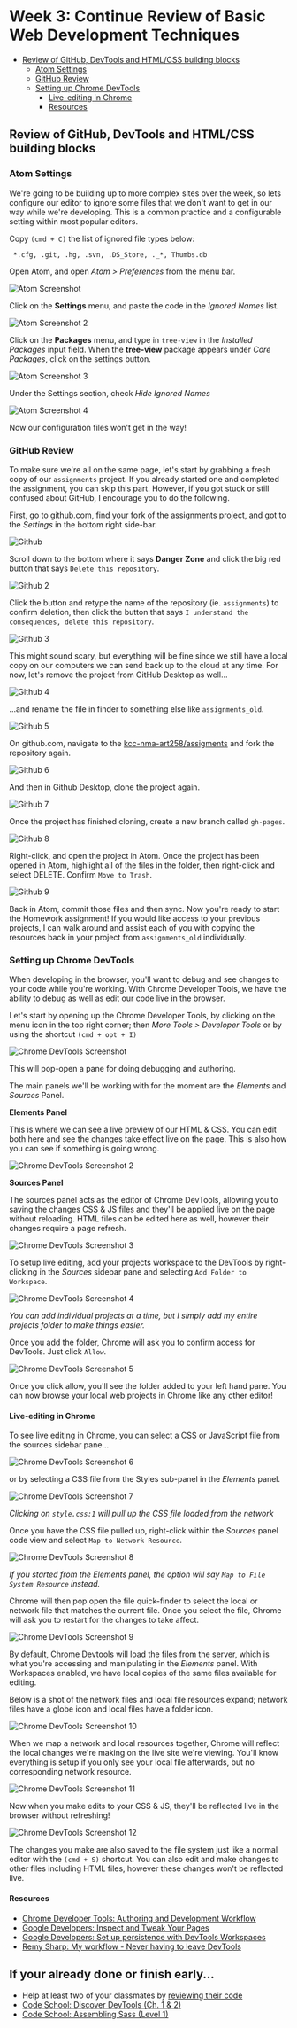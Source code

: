 # Week 3: Continue Review of Basic Web Development Techniques

<!-- START doctoc generated TOC please keep comment here to allow auto update -->
<!-- DON'T EDIT THIS SECTION, INSTEAD RE-RUN doctoc TO UPDATE -->


- [Review of GitHub, DevTools and HTML/CSS building blocks](#review-of-github-devtools-and-htmlcss-building-blocks)
  - [Atom Settings](#atom-settings)
  - [GitHub Review](#github-review)
  - [Setting up Chrome DevTools](#setting-up-chrome-devtools)
    - [Live-editing in Chrome](#live-editing-in-chrome)
    - [Resources](#resources)

<!-- END doctoc generated TOC please keep comment here to allow auto update -->

## Review of GitHub, DevTools and HTML/CSS building blocks

### Atom Settings

We're going to be building up to more complex sites over the week, so lets configure our editor to ignore some
files that we don't want to get in our way while we're developing. This is a common practice and a configurable setting within most popular editors.

Copy `(cmd + C)` the list of ignored file types below:

```git
 *.cfg, .git, .hg, .svn, .DS_Store, ._*, Thumbs.db
```

Open Atom, and open *Atom > Preferences* from the menu bar.

![Atom Screenshot](images/atom-screenshot-1.png)

Click on the **Settings** menu, and paste the code in the *Ignored Names* list.

![Atom Screenshot 2](images/atom-screenshot-2.png)

Click on the **Packages** menu, and type in `tree-view` in the *Installed Packages* input field. When the **tree-view** package appears under *Core Packages*, click on the settings button.

![Atom Screenshot 3](images/atom-screenshot-3.png)

Under the Settings section, check *Hide Ignored Names*

![Atom Screenshot 4](images/atom-screenshot-4.png)

Now our configuration files won't get in the way!

### GitHub Review

To make sure we're all on the same page, let's start by grabbing a fresh copy of our `assignments` project. If you already started one and completed the assignment, you can skip this part. However, if you got stuck or still confused about GitHub, I encourage you to do the following.

First, go to github.com, find your fork of the assignments project, and got to the *Settings* in the bottom right side-bar.

![Github](images/github-1.png)

Scroll down to the bottom where it says **Danger Zone** and click the big red button that says `Delete this repository`.

![Github 2](images/github-2.png)

Click the button and retype the name of the repository (ie. `assignments`) to confirm deletion, then click the button that says `I understand the consequences, delete this repository`.

![Github 3](images/github-3.png)

This might sound scary, but everything will be fine since we still have a local copy on our computers we can send back up to the cloud at any time. For now, let's remove the project from GitHub Desktop as well...

![Github 4](images/github-4.png)

...and rename the file in finder to something else like `assignments_old`.

![Github 5](images/github-5.png)

On github.com, navigate to the [kcc-nma-art258/assigments](https://github.com/kcc-nma-art258/assignments) and fork the repository again.

![Github 6](images/github-6.png)

And then in Github Desktop, clone the project again.

![Github 7](images/github-7.png)

Once the project has finished cloning, create a new branch called `gh-pages`.

![Github 8](images/github-8.png)

Right-click, and open the project in Atom. Once the project has been opened in Atom, highlight all of the files in the folder, then right-click and select DELETE. Confirm `Move to Trash`.

![Github 9](images/github-9.png)

Back in Atom, commit those files and then sync. Now you're ready to start the Homework assignment! If you would like access to your previous projects, I can walk around and assist each of you with copying the resources back in your project from `assignments_old` individually.

### Setting up Chrome DevTools

When developing in the browser, you'll want to debug and see changes to your code while you're working. With Chrome Developer Tools, we have the ability to debug as well as edit our code live in the browser.

Let's start by opening up the Chrome Developer Tools, by clicking on the menu icon in the top right corner; then *More Tools > Developer Tools* or by using the shortcut `(cmd + opt + I)`

![Chrome DevTools Screenshot](images/chrome-devtools-1.png)

This will pop-open a pane for doing debugging and authoring.

The main panels we'll be working with for the moment are the *Elements* and *Sources* Panel.

**Elements Panel**

This is where we can see a live preview of our HTML & CSS. You can edit both here and see the changes take effect live on the page. This is also how you can see if something is going wrong.

![Chrome DevTools Screenshot 2](images/chrome-devtools-2.png)

**Sources Panel**

The sources panel acts as the editor of Chrome DevTools, allowing you to saving the changes CSS & JS files and they'll be applied live on the page without reloading. HTML files can be edited here as well, however their changes require a page refresh.

![Chrome DevTools Screenshot 3](images/chrome-devtools-3.png)

To setup live editing, add your projects workspace to the DevTools by right-clicking in the *Sources* sidebar pane and selecting `Add Folder to Workspace`.

![Chrome DevTools Screenshot 4](images/chrome-devtools-4.png)

*You can add individual projects at a time, but I simply add my entire *projects* folder to make things easier.*

Once you add the folder, Chrome will ask you to confirm access for DevTools. Just click `Allow`.

![Chrome DevTools Screenshot 5](images/chrome-devtools-5.png)

Once you click allow, you'll see the folder added to your left hand pane. You can now browse your local web projects in Chrome like any other editor!

#### Live-editing in Chrome

To see live editing in Chrome, you can select a CSS or JavaScript file from the sources sidebar pane...

![Chrome DevTools Screenshot 6](images/chrome-devtools-6.png)

or by selecting a CSS file from the Styles sub-panel in the *Elements* panel.

![Chrome DevTools Screenshot 7](images/chrome-devtools-7.png)

*Clicking on `style.css:1` will pull up the CSS file loaded from the network*

Once you have the CSS file pulled up, right-click within the *Sources* panel code view and select `Map to Network Resource`.

![Chrome DevTools Screenshot 8](images/chrome-devtools-8.png)

*If you started from the Elements panel, the option will say `Map to File System Resource` instead.*

Chrome will then pop open the file quick-finder to select the local or network file that matches the current file. Once you select the file, Chrome will ask you to restart for the changes to take affect.

![Chrome DevTools Screenshot 9](images/chrome-devtools-9.png)

By default, Chrome Devtools will load the files from the server, which is what you're accessing and manipulating in the *Elements* panel. With Workspaces enabled, we have local copies of the same files available for editing.

Below is a shot of the network files and local file resources expand; network files have a globe icon and local files have a folder icon.

![Chrome DevTools Screenshot 10](images/chrome-devtools-10.png)

When we map a network and local resources together, Chrome will reflect the local changes we're making on the live site we're viewing. You'll know everything is setup if you only see your local file afterwards, but no corresponding network resource.

![Chrome DevTools Screenshot 11](images/chrome-devtools-11.png)

Now when you make edits to your CSS & JS, they'll be reflected live in the browser without refreshing!

![Chrome DevTools Screenshot 12](images/devtools-live-edit.gif)

The changes you make are also saved to the file system just like a normal editor with the `(cmd + S)` shortcut. You can also edit and make changes to other files including HTML files, however these changes won't be reflected live.

#### Resources
- [Chrome Developer Tools: Authoring and Development Workflow](https://developer.chrome.com/devtools/docs/authoring-development-workflow)
- [Google Developers: Inspect and Tweak Your Pages](https://developers.google.com/web/tools/iterate/inspect-styles/basics)
- [Google Developers: Set up persistence with DevTools Workspaces](https://developers.google.com/web/tools/setup/workspace/setup-workflow)
- [Remy Sharp: My workflow - Never having to leave DevTools](https://remysharp.com/2012/12/21/my-workflow-never-having-to-leave-devtools)

## If your already done or finish early...
- Help at least two of your classmates by [reviewing their code](https://help.github.com/articles/using-pull-requests/#reviewing-proposed-changes)
- [Code School: Discover DevTools (Ch. 1 & 2)](http://discover-devtools.codeschool.com/)
- [Code School: Assembling Sass (Level 1)](https://www.codeschool.com/courses/assembling-sass)
